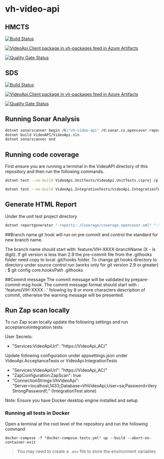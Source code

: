 # vh-video-api

## HMCTS

[![Build Status](https://hmctsreform.visualstudio.com/VirtualHearings/_apis/build/status/Apps-CI/hmcts.vh-video-api?repoName=hmcts%2Fvh-video-api&branchName=master)](https://hmctsreform.visualstudio.com/VirtualHearings/_build/latest?definitionId=107&repoName=hmcts%2Fvh-video-api&branchName=master)

[![VideoApi.Client package in vh-packages feed in Azure Artifacts](https://hmctsreform.feeds.visualstudio.com/3f69a23d-fbc7-4541-afc7-4cccefcad773/_apis/public/Packaging/Feeds/vh-packages/Packages/80002570-7840-44ca-8d91-58fe07774f40/Badge)](https://hmctsreform.visualstudio.com/VirtualHearings/_artifacts/feed/vh-packages/NuGet/VideoApi.Client?preferRelease=true)

[![Quality Gate Status](https://sonarcloud.io/api/project_badges/measure?project=vh-video-api&metric=alert_status)](https://sonarcloud.io/dashboard?id=vh-video-api)

## SDS

[![Build Status](https://dev.azure.com/hmcts/Video%20Hearings/_apis/build/status/vh-video-api/hmcts.vh-video-api.sds.master-release?repoName=hmcts%2Fvh-video-api&branchName=master)](https://dev.azure.com/hmcts/Video%20Hearings/_build/latest?definitionId=668&repoName=hmcts%2Fvh-video-api&branchName=master)

[![VideoApi.Client package in vh-packages feed in Azure Artifacts](https://feeds.dev.azure.com/hmcts/cf3711aa-2aed-4f62-81a8-2afaee0ce26d/_apis/public/Packaging/Feeds/vh-packages/Packages/2cd477d4-635e-48e1-987f-1d91d35179a6/Badge)](https://dev.azure.com/hmcts/Video%20Hearings/_artifacts/feed/vh-packages/NuGet/VideoApi.Client?preferRelease=true)


[![Quality Gate Status](https://sonarcloud.io/api/project_badges/measure?project=vh-video-api&metric=alert_status)](https://sonarcloud.io/dashboard?id=vh-video-api)

## Running Sonar Analysis

``` bash
dotnet sonarscanner begin /k:"vh-video-api" /d:sonar.cs.opencover.reportsPaths="VideoAPI/Artifacts/Coverage/coverage.opencover.xml" /d:sonar.coverage.exclusions="VideoApi/Program.cs,VideoApi/Startup.cs,VideoApi/Extensions/**,VideoApi/Swagger/**,**/VideoApi/ConfigureServicesExtensions.cs,**/Testing.Common/**,**/Testing.Common/Helper/,Helper/Builders/Api/,Helper/Builders/Domain/,VideoApi.Common/**,VideoApi.DAL/Mappings/**,VideoApi.DAL/SeedData/**,VideoApi.DAL/VideoApiDbContext.cs,VideoApi.DAL/**/DesignTimeHearingsContextFactory.cs,VideoApi.DAL/Migrations/**,VideoApi.Domain/Ddd/**,VideoApi.Domain/Validations/**" /d:sonar.cpd.exclusions="VideoApi.DAL/Migrations/**" /d:sonar.verbose=true
dotnet build VideoAPI/VideoApi.sln
dotnet sonarscanner end
```

## Running code coverage

First ensure you are running a terminal in the VideoAPI directory of this repository and then run the following commands.

``` bash
dotnet test --no-build VideoApi.UnitTests/VideoApi.UnitTests.csproj /p:CollectCoverage=true /p:CoverletOutputFormat="\"opencover,cobertura,json,lcov\"" /p:CoverletOutput=../Artifacts/Coverage/ /p:MergeWith='../Artifacts/Coverage/coverage.json' /p:Exclude="\"[*]VideoApi.Extensions.*,[VideoApi]VideoApi.ConfigureServicesExtensions,[VideoApi]VideoApi.Startup,[VideoApi]VideoApi.Program,[*]VideoApi.Swagger.*,[VideoApi.*Tests?]*,[*]VideoApi.DAL.SeedData.*,[*]VideoApi.DAL.Migrations.*,[*]VideoApi.DAL.Mappings.*,[*]VideoApi.Domain.Ddd.*,[*]VideoApi.Domain.Validations.*,[VideoApi.DAL]VideoApi.DAL.VideoApiDbContext,[VideoApi.DAL]VideoApi.DAL.DesignTimeHearingsContextFactory,[*]VideoApi.Common.*,[*]Testing.Common.*,[*]VideoApi.Services.*\""

dotnet test --no-build VideoApi.IntegrationTests/VideoApi.IntegrationTests.csproj /p:CollectCoverage=true /p:CoverletOutputFormat="\"opencover,cobertura,json,lcov\"" /p:CoverletOutput=../Artifacts/Coverage/ /p:MergeWith='../Artifacts/Coverage/coverage.json' /p:Exclude="\"[*]VideoApi.Extensions.*,[VideoApi]VideoApi.ConfigureServicesExtensions,[VideoApi]VideoApi.Startup,[VideoApi]VideoApi.Program,[*]VideoApi.Swagger.*,[VideoApi.*Tests?]*,[*]VideoApi.DAL.SeedData.*,[*]VideoApi.DAL.Migrations.*,[*]VideoApi.DAL.Mappings.*,[*]VideoApi.Domain.Ddd.*,[*]VideoApi.Domain.Validations.*,[VideoApi.DAL]VideoApi.DAL.VideoApiDbContext,[VideoApi.DAL]VideoApi.DAL.DesignTimeHearingsContextFactory,[*]VideoApi.Common.*,[*]Testing.Common.*,[*]VideoApi.Services.*\""

```

## Generate HTML Report

Under the unit test project directory

``` bash
dotnet reportgenerator "-reports:./Coverage/coverage.opencover.xml" "-targetDir:./Artifacts/Coverage/Report" -reporttypes:Html -sourcedirs:./VideoApi
```

##Branch name git hook will run on pre commit and control the standard for new branch name.

The branch name should start with: feature/VIH-XXXX-branchName  (X - is digit).
If git version is less than 2.9 the pre-commit file from the .githooks folder need copy to local .git/hooks folder.
To change git hooks directory to directory under source control run (works only for git version 2.9 or greater) :
$ git config core.hooksPath .githooks

##Commit message 
The commit message will be validated by prepare-commit-msg hook.
The commit message format should start with : 'feature/VIH-XXXX : ' folowing by 8 or more characters description of commit, otherwise the warning message will be presented.

## Run Zap scan locally

To run Zap scan locally update the following settings and run acceptance\integration tests

User Secrets:

- "Services:VideoApiUrl": "https://VideoApi_AC/"

Update following configuration under appsettings.json under VideoApi.AcceptanceTests or  VideoApi.IntegrationTests

- "Services:VideoApiUrl": "https://VideoApi_AC/"
- "ZapConfiguration:ZapScan": true
- "ConnectionStrings:VhVideoApi": "Server=localhost,1433;Database=VhVideoApi;User=sa;Password=VeryStrongPassword!;" (IntegrationTest alone)

Note: Ensure you have Docker desktop engine installed and setup


### Running all tests in Docker

Open a terminal at the root level of the repository and run the following command

```console
docker-compose -f "docker-compose.tests.yml" up --build --abort-on-container-exit
```

> You may need to create a `.env` file to store the environment variables
> 